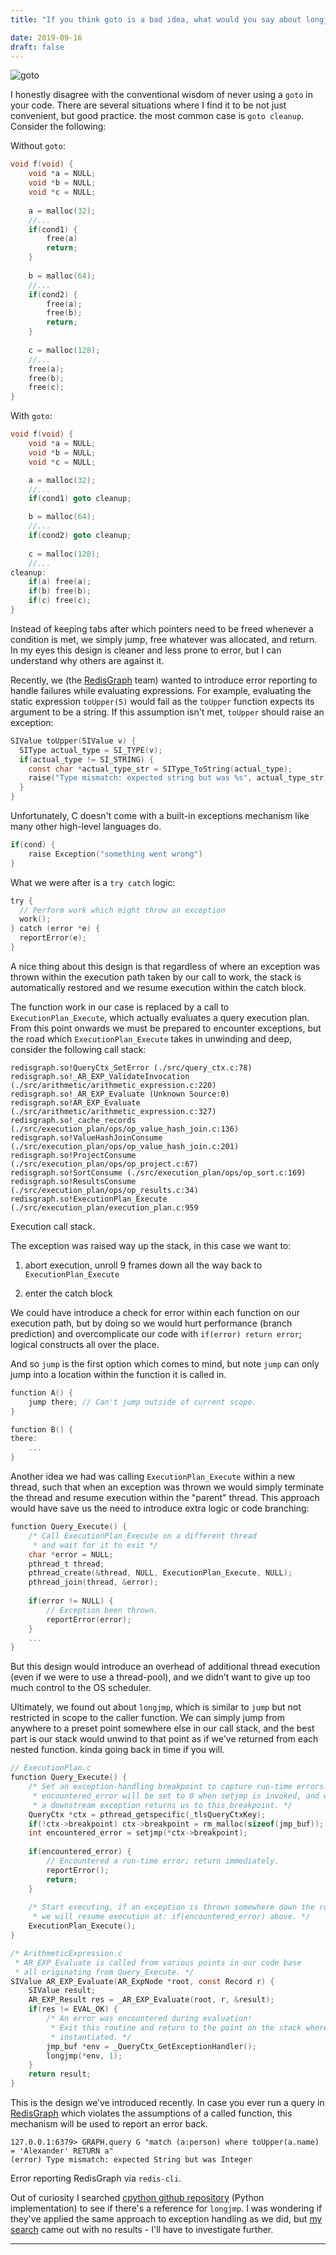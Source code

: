 ```yaml
---
title: "If you think goto is a bad idea, what would you say about longjmp?"

date: 2019-09-16
draft: false
---
```


![goto](/goto.png)

I honestly disagree with the conventional wisdom of never using a `goto` in your code. There are several situations where I find it to be not just convenient, but good practice. the most common case is `goto cleanup`. Consider the following:

Without `goto`:

```c
void f(void) {
	void *a = NULL;
	void *b = NULL;
	void *c = NULL;
  
	a = malloc(32);
	//...
	if(cond1) {
		free(a)
		return;
	}
  
	b = malloc(64);
	//...
	if(cond2) {
		free(a);
		free(b);
		return;
	}
  
	c = malloc(128);  
	//...
	free(a);
	free(b);
	free(c);
}
```

With `goto`:

```c
void f(void) {
  	void *a = NULL;
	void *b = NULL;
	void *c = NULL;

	a = malloc(32);
	//...
	if(cond1) goto cleanup;

	b = malloc(64);
  	//...
	if(cond2) goto cleanup;
  
	c = malloc(128);
	//...
cleanup:
	if(a) free(a);
	if(b) free(b);
	if(c) free(c);
}
```

Instead of keeping tabs after which pointers need to be freed whenever a condition is met, we simply jump, free whatever was allocated, and return. In my eyes this design is cleaner and less prone to error, but I can understand why others are against it.

Recently, we (the [RedisGraph](https://oss.redislabs.com/redisgraph/) team) wanted to introduce error reporting to handle failures while evaluating expressions. For example, evaluating the static expression `toUpper(5)` would fail as the `toUpper` function expects its argument to be a string. If this assumption isn't met, `toUpper` should raise an exception:

```c
SIValue toUpper(SIValue v) {
  SIType actual_type = SI_TYPE(v);
  if(actual_type != SI_STRING) {
    const char *actual_type_str = SIType_ToString(actual_type);
    raise("Type mismatch: expected string but was %s", actual_type_str);
  }
}
```

Unfortunately, C doesn't come with a built-in exceptions mechanism like many other high-level languages do.

```c
if(cond) {
	raise Exception("something went wrong")
}
```

What we were after is a `try catch` logic:

```c
try {
  // Perform work which might throw an exception
  work();
} catch (error *e) {
  reportError(e);
}
```

A nice thing about this design is that regardless of where an exception was thrown within the execution path taken by our call to work, the stack is automatically restored and we resume execution within the catch block.

The function work in our case is replaced by a call to `ExecutionPlan_Execute`, which actually evaluates a query execution plan. From this point onwards we must be prepared to encounter exceptions, but the road which `ExecutionPlan_Execute` takes in unwinding and deep, consider the following call stack:

```plaintext
redisgraph.so!QueryCtx_SetError (./src/query_ctx.c:78)
redisgraph.so!_AR_EXP_ValidateInvocation (./src/arithmetic/arithmetic_expression.c:220)
redisgraph.so!_AR_EXP_Evaluate (Unknown Source:0)
redisgraph.so!AR_EXP_Evaluate (./src/arithmetic/arithmetic_expression.c:327)
redisgraph.so!_cache_records (./src/execution_plan/ops/op_value_hash_join.c:136)
redisgraph.so!ValueHashJoinConsume (./src/execution_plan/ops/op_value_hash_join.c:201)
redisgraph.so!ProjectConsume (./src/execution_plan/ops/op_project.c:67)
redisgraph.so!SortConsume (./src/execution_plan/ops/op_sort.c:169)
redisgraph.so!ResultsConsume (./src/execution_plan/ops/op_results.c:34)
redisgraph.so!ExecutionPlan_Execute (./src/execution_plan/execution_plan.c:959
```

Execution call stack.

The exception was raised way up the stack, in this case we want to:

1. abort execution, unroll 9 frames down all the way back to `ExecutionPlan_Execute`

1. enter the catch block

We could have introduce a check for error within each function on our execution path, but by doing so we would hurt performance (branch prediction) and overcomplicate our code with `if(error) return error`; logical constructs all over the place.

And so `jump` is the first option which comes to mind, but note `jump` can only jump into a location within the function it is called in.

```c
function A() {
	jump there;	// Can't jump outside of current scope.
}

function B() {
there:
	...
}
```

Another idea we had was calling `ExecutionPlan_Execute` within a new thread, such that when an exception was thrown we would simply terminate the thread and resume execution within the "parent" thread. This approach would have save us the need to introduce extra logic or code branching:

```c
function Query_Execute() {
	/* Call ExecutionPlan_Execute on a different thread 
	 * and wait for it to exit */
	char *error = NULL;
	pthread_t thread;
	pthread_create(&thread, NULL, ExecutionPlan_Execute, NULL);
	pthread_join(thread, &error);
	
	if(error != NULL) {
		// Exception been thrown.
		reportError(error);
	}
	...
}
```

But this design would introduce an overhead of additional thread execution (even if we were to use a thread-pool), and we didn’t want to give up too much control to the OS scheduler.

Ultimately, we found out about `longjmp`, which is similar to `jump` but not restricted in scope to the caller function. We can simply jump from anywhere to a preset point somewhere else in our call stack, and the best part is our stack would unwind to that point as if we've returned from each nested function. kinda going back in time if you will.

```c
// ExecutionPlan.c
function Query_Execute() {
	/* Set an exception-handling breakpoint to capture run-time errors.
	 * encountered_error will be set to 0 when setjmp is invoked, and will be nonzero if
	 * a downstream exception returns us to this breakpoint. */
	QueryCtx *ctx = pthread_getspecific(_tlsQueryCtxKey);
	if(!ctx->breakpoint) ctx->breakpoint = rm_malloc(sizeof(jmp_buf));
	int encountered_error = setjmp(*ctx->breakpoint);
  
	if(encountered_error) {
		// Encountered a run-time error; return immediately.
		reportError();
		return;
	}
	
	/* Start executing, if an exception is thrown somewhere down the road
	 * we will resume execution at: if(encountered_error) above. */
	ExecutionPlan_Execute();
}

/* ArithmeticExpression.c
 * AR_EXP_Evaluate is called from various points in our code base 
 * all originating from Query_Execute. */
SIValue AR_EXP_Evaluate(AR_ExpNode *root, const Record r) {
	SIValue result;
	AR_EXP_Result res = _AR_EXP_Evaluate(root, r, &result);
	if(res != EVAL_OK) {
		/* An error was encountered during evaluation!
		 * Exit this routine and return to the point on the stack where the handler was
		 * instantiated. */
		jmp_buf *env = _QueryCtx_GetExceptionHandler();
		longjmp(*env, 1);
	}
	return result;
}
```

This is the design we’ve introduced recently. In case you ever run a query in [RedisGraph](https://github.com/RedisGraph/RedisGraph) which violates the assumptions of a called function, this mechanism will be used to report an error back.

```plaintext
127.0.0.1:6379> GRAPH.query G "match (a:person) where toUpper(a.name) = 'Alexander' RETURN a"
(error) Type mismatch: expected String but was Integer
```

Error reporting RedisGraph via `redis-cli`.

Out of curiosity I searched [cpython github repository](https://github.com/python/cpython) (Python implementation) to see if there's a reference for `longjmp`. I was wondering if they've applied the same approach to exception handling as we did, but [my search](https://github.com/python/cpython/search?q=longjmp&unscoped_q=longjmp) came out with no results - I'll have to investigate further.

---
